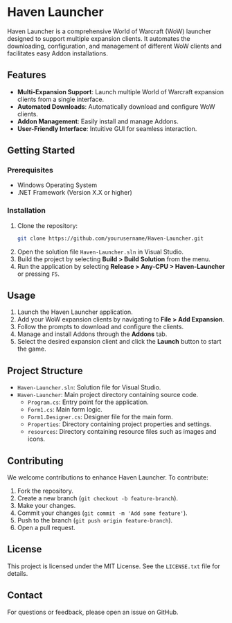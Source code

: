 # Haven Launcher

Haven Launcher is a comprehensive World of Warcraft (WoW) launcher designed to support multiple expansion clients. It automates the downloading, configuration, and management of different WoW clients and facilitates easy Addon installations.

## Features
- **Multi-Expansion Support**: Launch multiple World of Warcraft expansion clients from a single interface.
- **Automated Downloads**: Automatically download and configure WoW clients.
- **Addon Management**: Easily install and manage Addons.
- **User-Friendly Interface**: Intuitive GUI for seamless interaction.

## Getting Started

### Prerequisites
- Windows Operating System
- .NET Framework (Version X.X or higher)

### Installation
1. Clone the repository:
    ```sh
    git clone https://github.com/yourusername/Haven-Launcher.git
    ```
2. Open the solution file `Haven-Launcher.sln` in Visual Studio.
3. Build the project by selecting **Build > Build Solution** from the menu.
4. Run the application by selecting **Release > Any-CPU > Haven-Launcher** or pressing `F5`.

## Usage
1. Launch the Haven Launcher application.
2. Add your WoW expansion clients by navigating to **File > Add Expansion**.
3. Follow the prompts to download and configure the clients.
4. Manage and install Addons through the **Addons** tab.
5. Select the desired expansion client and click the **Launch** button to start the game.

## Project Structure
- `Haven-Launcher.sln`: Solution file for Visual Studio.
- `Haven-Launcher`: Main project directory containing source code.
  - `Program.cs`: Entry point for the application.
  - `Form1.cs`: Main form logic.
  - `Form1.Designer.cs`: Designer file for the main form.
  - `Properties`: Directory containing project properties and settings.
  - `resources`: Directory containing resource files such as images and icons.

## Contributing
We welcome contributions to enhance Haven Launcher. To contribute:

1. Fork the repository.
2. Create a new branch (`git checkout -b feature-branch`).
3. Make your changes.
4. Commit your changes (`git commit -m 'Add some feature'`).
5. Push to the branch (`git push origin feature-branch`).
6. Open a pull request.

## License
This project is licensed under the MIT License. See the `LICENSE.txt` file for details.

## Contact
For questions or feedback, please open an issue on GitHub.
